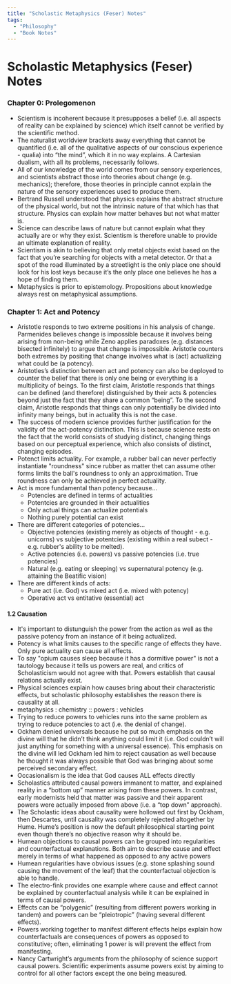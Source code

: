 ```yaml
---
title: "Scholastic Metaphysics (Feser) Notes"
tags:
  - "Philosophy"
  - "Book Notes"
---
```


# Scholastic Metaphysics (Feser) Notes

### Chapter 0: Prolegomenon 

- Scientism is incoherent because it presupposes a belief (i.e. all aspects of reality can be explained by science) which itself cannot be verified by the scientific method.
- The naturalist worldview brackets away everything that cannot be quantified (i.e. all of the qualitative aspects of our conscious experience - qualia) into “the mind”, which it in no way explains. A Cartesian dualism, with all its problems, necessarily follows.
- All of our knowledge of the world comes from our sensory experiences, and scientists abstract those into theories about change (e.g. mechanics); therefore, those theories in principle cannot explain the nature of the sensory experiences used to produce them.
- Bertrand Russell understood that physics explains the abstract structure of the physical world, but not the intrinsic nature of that which has that structure. Physics can explain how matter behaves but not what matter is.
- Science can describe laws of nature but cannot explain what they actually are or why they exist. Scientism is therefore unable to provide an ultimate explanation of reality.
- Scientism is akin to believing that only metal objects exist based on the fact that you’re searching for objects with a metal detector. Or that a spot of the road illuminated by a streetlight is the only place one should look for his lost keys because it’s the only place one believes he has a hope of finding them.
- Metaphysics is prior to epistemology. Propositions about knowledge always rest on metaphysical assumptions.

### Chapter 1: Act and Potency
- Aristotle responds to two extreme positions in his analysis of change. Parmenides believes change is impossible because it involves being arising from non-being while Zeno applies paradoxes (e.g. distances bisected infinitely) to argue that change is impossible. Aristotle counters both extremes by positing that change involves what is (act) actualizing what could be (a potency).
- Aristotles’s distinction between act and potency can also be deployed to counter the belief that there is only one being or everything is a multiplicity of beings. To the first claim, Aristotle responds that things can be defined (and therefore) distinguished by their acts & potencies beyond just the fact that they share a common “being”. To the second claim, Aristotle responds that things can only potentially be divided into infinity many beings, but in actuality this is not the case.
- The success of modern science provides further
justification for the validity of the act-potency 
distinction. This is because science rests on the 
fact that the world consists of studying distinct, 
changing things based on our perceptual experience, 
which also consists of distinct, changing episodes.
- Potenct limits actuality. For example, a rubber 
ball can never perfectly instantiate "roundness" 
since rubber as matter thet can assume other forms 
limits the ball's roundness to only an approximation. 
True roundness can only be achieved jn perfect actuality.
- Act is more fundamental than potency because...
  - Potencies are defined in terms of actualities
  - Potentcies are grounded in their actualities
  - Only actual things can actualize potentials
  - Nothing purely potential can exist
- There are different categories of potencies...
  - Objective potencies (existing merely as objects of 
  thought - e.g. unicorns) vs subjective potentcies 
  (existing within a real subect - e.g. rubber's ability
  to be melted).
  - Active potencies (i.e. powers) vs passive 
  potencies (i.e. true potencies)
  - Natural (e.g. eating or sleeping) vs supernatural 
  potency (e.g. attaining the Beatific vision)
- There are different kinds of acts:
  - Pure act (i.e. God) vs mixed act (i.e. mixed with potency)
  - Operative act vs entitative (essential) act


#### 1.2 Causation
- It's important to distunguish the power from the action
as well as the passive potency from an instance of it
being actualized.
- Potency is what limits causes to the specific range of
effects they have. Only pure actuality can cause all effects.
- To say "opium causes sleep because it has a dormitive power"
is not a tautology because it tells us powers are real, and 
critics of Scholasticism would not agree with that. Powers
establish that causal relations actually exist.
- Physical sciences explain how causes bring about their 
characteristic effects, but scholastic philosophy establishes
the reason there is causality at all.
- metaphysics : chemistry :: powers : vehicles
- Trying to reduce powers to vehicles runs into the same problem
as trying to reduce potencies to act (i.e. the denial of change).
- Ockham denied universals because he put so much emphasis on the 
divine will that he didn’t think anything could limit it (i.e. 
God couldn’t will just anything for something with a universal 
essence). This emphasis on the divine will led Ockham led him to 
reject causation as well because he thought it was always possible 
that God was bringing about some perceived secondary effect.
- Occasionalism is the idea that God causes ALL effects directly
- Scholastics attributed causal powers immanent to matter, and 
explained reality in a “bottom up” manner arising from these 
powers. In contrast, early modernists held that matter was passive 
and their apparent powers were actually imposed from above (i.e. 
a “top down” approach). 
- The Scholastic ideas about causality were hollowed out first 
by Ockham, then Descartes, until causality was completely rejected 
altogether by Hume. Hume’s position is now the default 
philosophical starting point even though there’s no objective 
reason why it should be.
- Humean objections to causal powers can be grouped into 
regularities and counterfactual explanations. Both aim to describe 
cause and effect merely in terms of what happened as opposed to 
any active powers
- Humean regularities have obvious issues (e.g. stone splashing 
sound causing the movement of the leaf) that the counterfactual 
objection is able to handle.
- The electro-fink provides one example where cause and effect 
cannot be explained by counterfactual analysis while it can be 
explained in terms of causal powers.
- Effects can be “polygenic” (resulting from different powers 
working in tandem) and powers can be “pleiotropic” (having several 
different effects).
- Powers working together to manifest different effects helps explain 
how counterfactuals are consequences of powers as opposed to 
constitutive;  often, eliminating 1 power is will prevent the effect 
from manifesting.
- Nancy Cartwright’s arguments from the philosophy of science 
support causal powers. Scientific experiments assume powers exist by 
aiming to control for all other factors except the one being measured.



